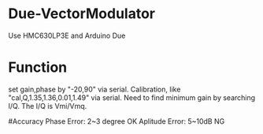 # Due-VectorModulator
Use HMC630LP3E and Arduino Due

# Function
set gain,phase by "-20,90" via serial.
Calibration, like  "cal,Q,1.35,1.36,0.01,1.49" via serial. 
  Need to find minimum gain by searching I/Q. The I/Q is Vmi/Vmq.

#Accuracy
Phase Error: 2~3 degree OK
Aplitude Error: 5~10dB  NG


